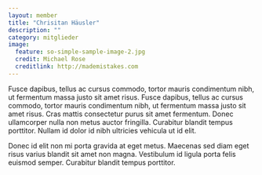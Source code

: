 ```yaml
---
layout: member
title: "Chrisitan Häusler"
description: ""
category: mitglieder
image:
  feature: so-simple-sample-image-2.jpg
  credit: Michael Rose
  creditlink: http://mademistakes.com
---
```

Fusce dapibus, tellus ac cursus commodo, tortor mauris condimentum nibh, ut fermentum massa justo sit amet risus. Fusce dapibus, tellus ac cursus commodo, tortor mauris condimentum nibh, ut fermentum massa justo sit amet risus. Cras mattis consectetur purus sit amet fermentum. Donec ullamcorper nulla non metus auctor fringilla. Curabitur blandit tempus porttitor. Nullam id dolor id nibh ultricies vehicula ut id elit.

Donec id elit non mi porta gravida at eget metus. Maecenas sed diam eget risus varius blandit sit amet non magna. Vestibulum id ligula porta felis euismod semper. Curabitur blandit tempus porttitor.
